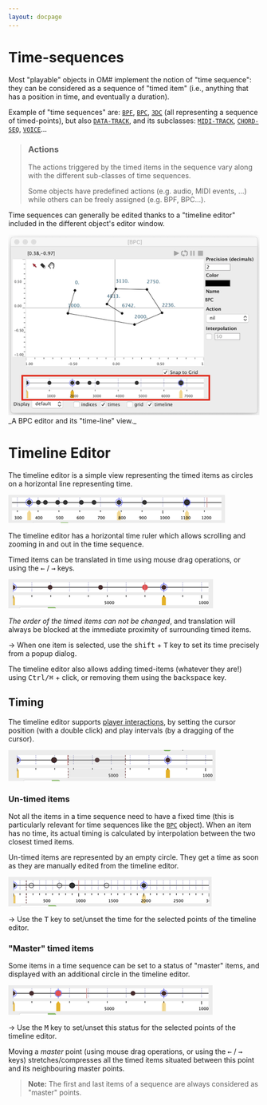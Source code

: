 ```yaml
---
layout: docpage
---
```


# Time-sequences


Most "playable" objects in OM# implement the notion of "time sequence": they can be considered as a sequence of "timed item" (i.e., anything that has a position in time, and eventually a duration).

Example of "time sequences" are: [`BPF`](bpf), [`BPC`](bpc), [`3DC`](3DC) (all representing a sequence of timed-points), but also [`DATA-TRACK`](data-track), and its subclasses: [`MIDI-TRACK`](midi-track), [`CHORD-SEQ`](chord-seq), [`VOICE`](voice)...


> ### Actions
>
> The actions triggered by the timed items in the sequence vary along with the different sub-classes of time sequences.
>
> Some objects have predefined actions (e.g. audio, MIDI events, ...) while others can be freely assigned (e.g. BPF, BPC...).

Time sequences can generally be edited thanks to a "timeline editor" included in the different object's editor window.


<img src="time-sequence_img/bpc-timeline.png">
_A BPC editor and its "time-line" view._

# Timeline Editor

The timeline editor is a simple view representing the timed items as circles on a horizontal line representing time.

<img src="time-sequence_img/timeline.png">


The timeline editor has a horizontal time ruler which allows scrolling and zooming in and out in the time sequence.

Timed items can be translated in time using mouse drag operations, or using the <kbd>&larr;</kbd> / <kbd>&rarr;</kbd> keys.

<img src="time-sequence_img/timeline-move-point.png">

_The order of the timed items can not be changed_, and translation will always be blocked at the immediate proximity of surrounding timed items.

&rarr; When one item is selected, use the <kbd>shift</kbd> + <kbd>T</kbd> key to set its time precisely from a popup dialog.

The timeline editor also allows adding timed-items (whatever they are!) using <kbd>Ctrl/⌘</kbd> + click, or removing them using the <kbd>backspace</kbd> key.

## Timing

The timeline editor supports [player interactions](player), by setting the cursor position (with a double click) and play intervals (by a dragging of the cursor).

<img src="time-sequence_img/timeline-interval.png">

### Un-timed items

Not all the items in a time sequence need to have a fixed time (this is particularly relevant for time sequences like the [`BPC`](bpc) object).
When an item has no time, its actual timing is calculated by interpolation between the two closest timed items.

Un-timed items are represented by an empty circle. They get a time as soon as they are manually edited from the timeline editor.

<img src="time-sequence_img/timeline-untimed-items.png">

&rarr; Use the <kbd>T</kbd> key to set/unset the time for the selected points of the timeline editor.


### "Master" timed items

Some items in a time sequence can be set to a status of "master" items, and displayed with an additional circle in the timeline editor.

<img src="time-sequence_img/timeline-master-points.png">

&rarr; Use the <kbd>M</kbd> key to set/unset this status for the selected points of the timeline editor.

Moving a _master_ point (using mouse drag operations, or using the <kbd>&larr;</kbd> / <kbd>&rarr;</kbd> keys) stretches/compresses all the timed items situated between this point and its neighbouring master points.

> **Note:** The first and last items of a sequence are always considered as "master" points.
